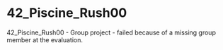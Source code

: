 # 42_Piscine_Rush00
42_Piscine_Rush00 - Group project - failed because of a missing group member at the evaluation.
